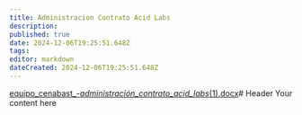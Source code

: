 ```yaml
---
title: Administracion Contrato Acid Labs
description: 
published: true
date: 2024-12-06T19:25:51.648Z
tags: 
editor: markdown
dateCreated: 2024-12-06T19:25:51.648Z
---
```


[equipo_cenabast_-_administración_contrato_acid_labs_(1).docx](/adjuntos/equipo_cenabast_-_administración_contrato_acid_labs_(1).docx)# Header
Your content here